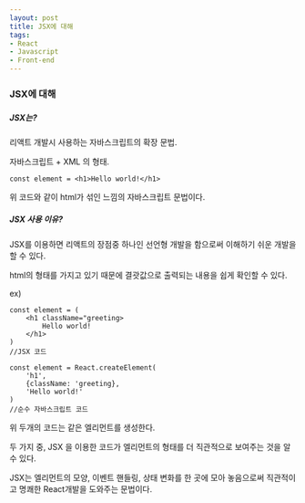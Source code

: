 ```yaml
---
layout: post
title: JSX에 대해
tags:
- React
- Javascript
- Front-end
---
```


### JSX에 대해



##### JSX는?

리액트 개발시 사용하는 자바스크립트의 확장 문법.

자바스크립트 + XML 의 형태.

```
const element = <h1>Hello world!</h1>
```

위 코드와 같이 html가 섞인 느낌의 자바스크립트 문법이다.



##### JSX 사용 이유?

JSX를 이용하면 리액트의 장점중 하나인 선언형 개발을 함으로써 이해하기 쉬운 개발을 할 수 있다.

html의 형태를 가지고 있기 때문에 결괏값으로 출력되는 내용을 쉽게 확인할 수 있다.



ex)

```
const element = (
	<h1 className="greeting>
		Hello world!
	</h1>
)
//JSX 코드
```



```
const element = React.createElement(
	'h1',
	{className: 'greeting},
	'Hello world!'
)
//순수 자바스크립트 코드
```

위 두개의 코드는 같은 엘리먼트를 생성한다.

두 가지 중, JSX 을 이용한 코드가 엘리먼트의 형태를 더 직관적으로 보여주는 것을 알 수 있다.

JSX는 엘리먼트의 모양, 이벤트 핸들링, 상태 변화를 한 곳에 모아 놓음으로써 직관적이고 명쾌한 React개발을 도와주는 문법이다.

